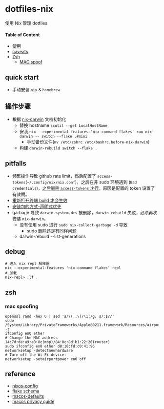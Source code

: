 # dotfiles-nix

使用 Nix 管理 dotfiles

#### Table of Content
- [使用](#操作步骤)
- [caveats](#pitfalls)
- [Zsh](#zsh)
  - [MAC spoof](#mac-spoofing) 

## quick start 

- 手动安装 `nix` & `homebrew`

## 操作步骤
- 根据 [nix-darwin](https://github.com/LnL7/nix-darwin#flakes) 文档初始化
  - 替换 hostname `scutil --get LocalHostName`
  - 安装 `nix --experimental-features 'nix-command flakes' run nix-darwin -- switch --flake .#mini`
    - 手动备份文件(`mv /etc/zshrc /etc/bashrc.before-nix-darwin`)
  - 构建 `darwin-rebuild switch --flake .`

## pitfalls
- 频繁操作导致 github rate limit，然后配置了 `access-tokens`(`~/.config/nix/nix.conf`)，之后在非 sudo 环境遇到 (`Bad credentials`)，[之后删除 `access-tokens` 才行](https://discourse.nixos.org/t/nix-commands-fail-github-requests-401-without-sudo/30038)。原因是配置的 token 设置了有效期。
- [重新打开终端 build 才会生效](https://github.com/LnL7/nix-darwin/issues/919#issuecomment-2094711044)
- [安装包的方式-声明式优先](https://github.com/NixOS/nixpkgs/pull/77960)
- garbage 导致 `darwin-system.drv` 被删除，`darwin-rebuild` 失败，必须再次安装 `nix-darwin`。
  - 没有使用 sudo 进行 `sudo nix-collect-garbage -d` 导致
    - sudo 删除还是有同样问题
  - darwin-rebuild --list-generations

## debug

```
# 进入 nix repl 解释器
nix --experimental-features 'nix-command flakes' repl
# 加载
nix-repl> :lf .
```

## zsh

### mac spoofing
```shell
openssl rand -hex 6 | sed 's/\(..\)/\1:/g; s/:$//'
sudo /System/Library/PrivateFrameworks/Apple80211.framework/Resources/airport -z
ifconfig en0 ether
# Change the MAC address  14:7d:da:a9:a8:8c(mbp)/84:8c:8d:b1:22:26(router)
sudo ifconfig en0 ether d8:18:fd:c0:41:96
networksetup -detectnewhardware
# Turn off the Wi-Fi device:
networksetup -setairportpower en0 off
```


## reference
- [nixos-config](https://github.com/dustinlyons/nixos-config)
- [flake schema](https://nixos.wiki/wiki/Flakes#Output_schema)
- [macos-defaults](https://github.com/yannbertrand/macos-defaults)
- [macos privacy guide](https://www.privacyguides.org/en/os/macos-overview/#mac-address-randomization)